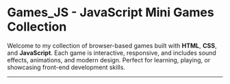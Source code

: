 # Games_JS - JavaScript Mini Games Collection

Welcome to my collection of browser-based games built with **HTML**, **CSS**, and **JavaScript**. Each game is interactive, responsive, and includes sound effects, animations, and modern design. Perfect for learning, playing, or showcasing front-end development skills.

---
